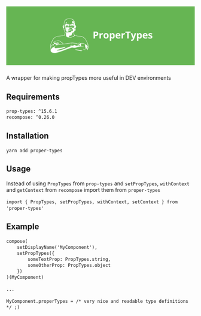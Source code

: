 # <img src='https://github.com/magic-m-johnson/proper-types/raw/master/pt.png' title='properTypes' />

A wrapper for making propTypes more useful in DEV environments

## Requirements

    prop-types: ^15.6.1
    recompose: ^0.26.0

## Installation

`yarn add proper-types`

## Usage

Instead of using `PropTypes` from `prop-types` and `setPropTypes`, `withContext` and `getContext` from `recompose` import them from `proper-types`

`import { PropTypes, setPropTypes, withContext, setContext } from 'proper-types'`

## Example

    compose(
        setDisplayName('MyComponent'),
        setPropTypes({
            someTextProp: PropTypes.string,
            someOtherProp: PropTypes.object
        })
    )(MyCompoment)

    ...
        
    MyComponent.properTypes = /* very nice and readable type definitions */ ;)
